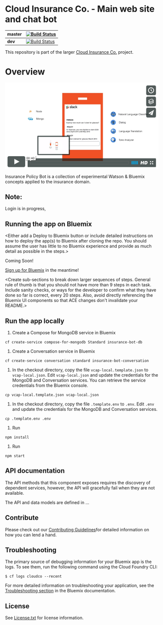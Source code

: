 # Cloud Insurance Co. - Main web site and chat bot

| **master** | [![Build Status](https://travis-ci.org/IBM-Bluemix/insurance-bot.svg?branch=master)](https://travis-ci.org/IBM-Bluemix/insurance-bot) |
| ----- | ----- |
| **dev** | [![Build Status](https://travis-ci.org/IBM-Bluemix/insurance-bot.svg?branch=dev)](https://travis-ci.org/IBM-Bluemix/insurance-bot) |

This repository is part of the larger [Cloud Insurance Co.](https://github.com/IBM-Bluemix/cloudco-insurance) project.

# Overview

[![Policy Bot](./design/video-cap.png)](https://vimeo.com/165460548 "Policy Bot Concept - Click to Watch!")

Insurance Policy Bot is a collection of experimental Watson & Bluemix concepts applied to the insurance domain.

## Note:
Login is in progress,


## Running the app on Bluemix
<Either add a Deploy to Bluemix button or include detailed instructions on how to deploy the app(s) to Bluemix after cloning the repo. You should assume the user has little to no Bluemix experience and provide as much detail as possible in the steps.>

Coming Soon!

[Sign up for Bluemix](https://console.ng.bluemix.net/registration) in the meantime!

<Create sub-sections to break down larger sequences of steps. General rule of thumb is that you should not have more than 9 steps in each task. Include sanity checks, or ways for the developer to confirm what they have done so far is correct, every 20 steps. Also, avoid directly referencing the Bluemix UI components so that ACE changes don't invalidate your README.>

## Run the app locally

1. Create a Compose for MongoDB service in Bluemix

  ```
  cf create-service compose-for-mongodb Standard insurance-bot-db
  ```

1. Create a Conversation service in Bluemix

  ```
  cf create-service conversation standard insurance-bot-conversation
  ```

1. In the checkout directory, copy the file ```vcap-local.template.json``` to ```vcap-local.json```. Edit ```vcap-local.json``` and update the credentials for the MongoDB and Conversation services. You can retrieve the service credentials from the Bluemix console.

  ```
  cp vcap-local.template.json vcap-local.json
  ```

1. In the checkout directory, copy the file ```.template.env``` to ```.env```. Edit ```.env``` and update the credentials for the MongoDB and Conversation services.

  ```
  cp .template.env .env
  ```

1. Run

  ```
  npm install
  ```

1. Run

  ```
  npm start
  ```

## API documentation
The API methods that this component exposes requires the discovery of dependent services, however, the API will gracefully fail when they are not available.

The API and data models are defined in ...

## Contribute
Please check out our [Contributing Guidelines]()for detailed information on how you can lend a hand.

## Troubleshooting

The primary source of debugging information for your Bluemix app is the logs. To see them, run the following command using the Cloud Foundry CLI:

  ```
  $ cf logs cloudco --recent
  ```
For more detailed information on troubleshooting your application, see the [Troubleshooting section](https://www.ng.bluemix.net/docs/troubleshoot/tr.html) in the Bluemix documentation.



## License

See [License.txt](License.txt) for license information.
